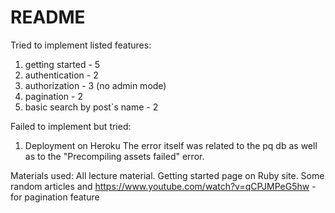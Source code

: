 # README
Tried to implement listed features:
1) getting started - 5
2) authentication -  2
3) authorization  -  3 (no admin mode)
4) pagination     -  2
5) basic search by post`s name - 2

Failed to implement but tried:
1) Deployment on Heroku
The error itself was related to the pq db as well as to the "Precompiling assets failed" error.

Materials used:
All lecture material.
Getting started page on Ruby site.
Some random articles and https://www.youtube.com/watch?v=qCPJMPeG5hw - for pagination feature
